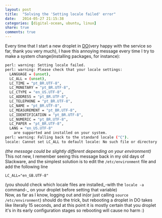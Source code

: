 ```yaml
---
layout: post
title:  "Solving the 'Setting locale failed' error"
date:   2014-05-27 21:15:38
categories: [digital-ocean, ubuntu, linux]
share: true
comments: true
---
```


Every time that I start a new droplet in [DO](http://www.digitalocean.com/)(very happy with the service so far, thank you very much), I have this annoying message every time I try to make a system change(installing packages, for instance):

``` bash     
perl: warning: Setting locale failed.    
perl: warning: Please check that your locale settings:    
  LANGUAGE = (unset),    
  LC_ALL = (unset),    
  LC_TIME = "pt_BR.UTF-8",   
  LC_MONETARY = "pt_BR.UTF-8",   
  LC_CTYPE = "en_US.UTF-8",   
  LC_ADDRESS = "pt_BR.UTF-8",   
  LC_TELEPHONE = "pt_BR.UTF-8",   
  LC_NAME = "pt_BR.UTF-8",   
  LC_MEASUREMENT = "pt_BR.UTF-8",   
  LC_IDENTIFICATION = "pt_BR.UTF-8",   
  LC_NUMERIC = "pt_BR.UTF-8",   
  LC_PAPER = "pt_BR.UTF-8",   
  LANG = "en_US.UTF-8"   
    are supported and installed on your system.   
perl: warning: Falling back to the standard locale ("C").   
locale: Cannot set LC_ALL to default locale: No such file or directory   
```     
*(the message could be slightly different depending on your environment)*   
This not new, I remember seeing this message back in my old days of Slackware, and the simplest solution is to edit the `/etc/environment` file and add the following line
```   
LC_ALL="en_GB.UTF-8"    
```   
(you should check which locale files are installed_-with the `locale -a` command-_ on your droplet before setting that variable)    
Now, as far as I know, logging out and in(or just calling `source /etc/environment`) should do the trick, but rebooting a droplet in DO takes like literally 15 seconds, and at this point it is mostly certain that you droplet it's in its early configuration stages so rebooting will cause no harm :)
